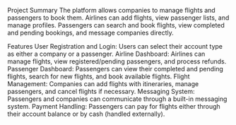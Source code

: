 Project Summary
The platform allows companies to manage flights and passengers to book them. Airlines can add flights, view passenger lists, and manage profiles. Passengers can search and book flights, view completed and pending bookings, and message companies directly.

Features
User Registration and Login: Users can select their account type as either a company or a passenger.
Airline Dashboard: Airlines can manage flights, view registered/pending passengers, and process refunds.
Passenger Dashboard: Passengers can view their completed and pending flights, search for new flights, and book available flights.
Flight Management: Companies can add flights with itineraries, manage passengers, and cancel flights if necessary.
Messaging System: Passengers and companies can communicate through a built-in messaging system.
Payment Handling: Passengers can pay for flights either through their account balance or by cash (handled externally).
